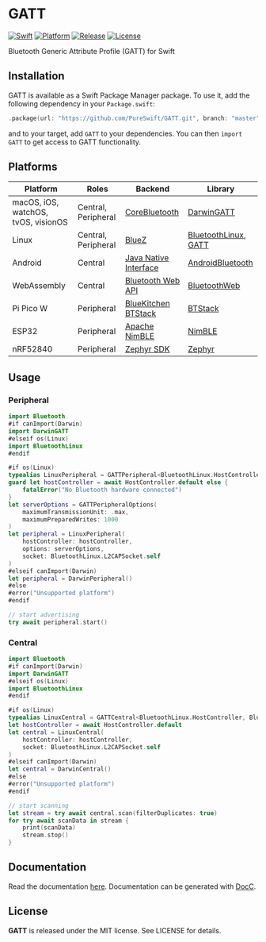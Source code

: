 # GATT

[![Swift][swift-badge]][swift-url]
[![Platform][platform-badge]][platform-url]
[![Release][release-badge]][release-url]
[![License][mit-badge]][mit-url]

Bluetooth Generic Attribute Profile (GATT) for Swift

## Installation 

GATT is available as a Swift Package Manager package. To use it, add the following dependency in your `Package.swift`:

```swift
.package(url: "https://github.com/PureSwift/GATT.git", branch: "master"),
```

and to your target, add `GATT` to your dependencies. You can then `import GATT` to get access to GATT functionality.

## Platforms

| Platform | Roles | Backend | Library |
| ---- | -------- | --- | ----------- | 
| macOS, iOS, watchOS, tvOS, visionOS | Central, Peripheral | [CoreBluetooth](https://developer.apple.com/documentation/corebluetooth) | [DarwinGATT](https://github.com/PureSwift/GATT) |
| Linux | Central, Peripheral | [BlueZ](https://www.bluez.org) | [BluetoothLinux](https://github.com/PureSwift/BluetoothLinux), [GATT](https://github.com/PureSwift/GATT)
| Android | Central | [Java Native Interface](https://developer.android.com/training/articles/perf-jni) | [AndroidBluetooth](https://github.com/PureSwift/AndroidBluetooth)
| WebAssembly | Central | [Bluetooth Web API](https://developer.mozilla.org/en-US/docs/Web/API/Web_Bluetooth_API) | [BluetoothWeb](https://github.com/PureSwift/BluetoothWeb)
| Pi Pico W | Peripheral | [BlueKitchen BTStack](https://bluekitchen-gmbh.com/btstack/#quick_start/index.html) | [BTStack](https://github.com/MillerTechnologyPeru/BTStack)
| ESP32 | Peripheral | [Apache NimBLE](https://mynewt.apache.org/latest/network/index.html) | [NimBLE](https://github.com/MillerTechnologyPeru/NimBLE)
| nRF52840 | Peripheral | [Zephyr SDK](https://zephyrproject.org) | [Zephyr](https://github.com/MillerTechnologyPeru/Zephyr-Swift)

## Usage

### Peripheral

```swift
import Bluetooth
#if canImport(Darwin)
import DarwinGATT
#elseif os(Linux)
import BluetoothLinux
#endif

#if os(Linux)
typealias LinuxPeripheral = GATTPeripheral<BluetoothLinux.HostController, BluetoothLinux.L2CAPSocket>
guard let hostController = await HostController.default else {
    fatalError("No Bluetooth hardware connected")
}
let serverOptions = GATTPeripheralOptions(
    maximumTransmissionUnit: .max,
    maximumPreparedWrites: 1000
)
let peripheral = LinuxPeripheral(
    hostController: hostController,
    options: serverOptions,
    socket: BluetoothLinux.L2CAPSocket.self
)
#elseif canImport(Darwin)
let peripheral = DarwinPeripheral()
#else
#error("Unsupported platform")
#endif

// start advertising
try await peripheral.start()

```

### Central

```swift
import Bluetooth
#if canImport(Darwin)
import DarwinGATT
#elseif os(Linux)
import BluetoothLinux
#endif

#if os(Linux)
typealias LinuxCentral = GATTCentral<BluetoothLinux.HostController, BluetoothLinux.L2CAPSocket>
let hostController = await HostController.default
let central = LinuxCentral(
    hostController: hostController,
    socket: BluetoothLinux.L2CAPSocket.self
)
#elseif canImport(Darwin)
let central = DarwinCentral()
#else
#error("Unsupported platform")
#endif

// start scanning
let stream = try await central.scan(filterDuplicates: true)
for try await scanData in stream {
    print(scanData)
    stream.stop()
}

```

## Documentation

Read the documentation [here](http://pureswift.github.io/GATT/documentation/gatt/).
Documentation can be generated with [DocC](https://github.com/apple/swift-docc).

License
-------

**GATT** is released under the MIT license. See LICENSE for details.

[swift-badge]: https://img.shields.io/badge/swift-6.0-F05138.svg "Swift 6.0"
[swift-url]: https://swift.org
[platform-badge]: https://img.shields.io/badge/platform-macOS%20%7C%20iOS%20%7C%20watchOS%20%7C%20tvOS%20%7C%20Linux%20%7C%20Android-lightgrey.svg
[platform-url]: https://swift.org
[mit-badge]: https://img.shields.io/badge/License-MIT-blue.svg?style=flat
[mit-url]: https://tldrlegal.com/license/mit-license
[build-status-badge]: https://github.com/PureSwift/GATT/workflows/Swift/badge.svg
[build-status-url]: https://github.com/PureSwift/GATT/actions
[release-badge]: https://img.shields.io/github/release/PureSwift/GATT.svg
[release-url]: https://github.com/PureSwift/GATT/releases
[docs-url]: http://pureswift.github.io/GATT/documentation/GATT/
